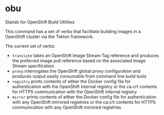 # obu

Stands for OpenShift Build Utilities

This command has a set of verbs that facilitate building images in a OpenShift cluster via the Tekton framework.

The current set of verbs:
* `translate` takes an OpenShift Image Stream Tag reference and produces the preferred image pull reference based on the 
associated Image Stream specification.
* `proxy` interrogates the OpenShift global proxy configuration and produces output easily consumable from command line 
build tools
* `registry` prints contents of either the Docker config file for authentication with the OpenShift internal registry or
the ca.crt contents for HTTPS communication with the OpenShift internal registry
* `mirror` prints contents of either the Docker config file for authentication with any OpenShift mirrored registries or
the ca.crt contents for HTTPS communication with any OpenShift mirrored registries
